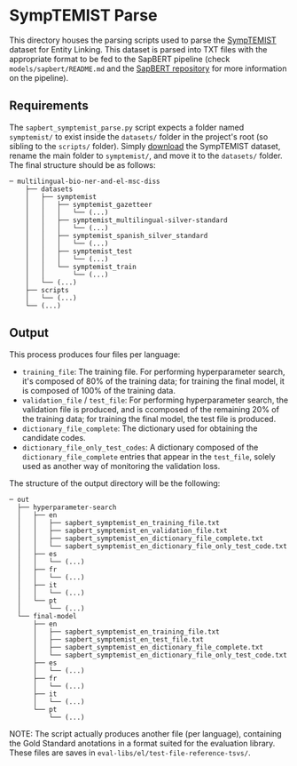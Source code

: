 # SympTEMIST Parse

This directory houses the parsing scripts used to parse the [SympTEMIST](https://temu.bsc.es/symptemist/) dataset for Entity Linking. This dataset is parsed into TXT files with the appropriate format to be fed to the SapBERT pipeline (check `models/sapbert/README.md` and the [SapBERT repository](https://github.com/cambridgeltl/sapbert) for more information on the pipeline).

## Requirements

The `sapbert_symptemist_parse.py` script expects a folder named `symptemist/` to exist inside the `datasets/` folder in the project's root (so sibling to the `scripts/` folder). Simply [download](https://zenodo.org/records/10635215) the SympTEMIST dataset, rename the main folder to `symptemist/`, and move it to the `datasets/` folder. The final structure should be as follows:

```
─ multilingual-bio-ner-and-el-msc-diss
    ├── datasets
    │   ├── symptemist
    │   │   ├── symptemist_gazetteer
    │   │   │   └── (...)
    │   │   ├── symptemist_multilingual-silver-standard
    │   │   │   └── (...)
    │   │   ├── symptemist_spanish_silver_standard
    │   │   │   └── (...)
    │   │   ├── symptemist_test
    │   │   │   └── (...)
    │   │   └── symptemist_train
    │   │       └── (...)
    │   └── (...)
    ├── scripts
    │   └── (...)
    └── (...)
```

## Output

This process produces four files per language:
- `training_file`: The training file. For performing hyperparameter search, it's composed of 80% of the training data; for training the final model, it is composed of 100% of the training data.
- `validation_file` / `test_file`: For performing hyperparameter search, the validation file is produced, and is ccomposed of the remaining 20% of the training data; for training the final model, the test file is produced.
- `dictionary_file_complete`: The dictionary used for obtaining the candidate codes.
- `dictionary_file_only_test_codes`: A dictionary composed of the `dictionary_file_complete` entries that appear in the `test_file`, solely used as another way of monitoring the validation loss.

The structure of the output directory will be the following:
```
─ out
  ├── hyperparameter-search
  │   ├── en
  │   │   ├── sapbert_symptemist_en_training_file.txt
  │   │   ├── sapbert_symptemist_en_validation_file.txt
  │   │   ├── sapbert_symptemist_en_dictionary_file_complete.txt
  │   │   └── sapbert_symptemist_en_dictionary_file_only_test_code.txt
  │   ├── es
  │   │   └── (...)
  │   ├── fr
  │   │   └── (...)
  │   ├── it
  │   │   └── (...)
  │   └── pt
  │       └── (...)
  └── final-model
      ├── en
      │   ├── sapbert_symptemist_en_training_file.txt
      │   ├── sapbert_symptemist_en_test_file.txt
      │   ├── sapbert_symptemist_en_dictionary_file_complete.txt
      │   └── sapbert_symptemist_en_dictionary_file_only_test_code.txt
      ├── es
      │   └── (...)
      ├── fr
      │   └── (...)
      ├── it
      │   └── (...)
      └── pt
          └── (...)
```

NOTE: The script actually produces another file (per language), containing the Gold Standard anotations in a format suited for the evaluation library. These files are saves in `eval-libs/el/test-file-reference-tsvs/`.